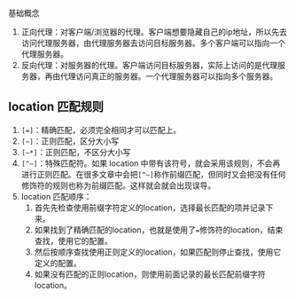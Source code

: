 基础概念
1. 正向代理：对客户端/浏览器的代理。客户端想要隐藏自己的ip地址，所以先去访问代理服务器，由代理服务器去访问目标服务器。多个客户端可以指向一个代理服务器。
2. 反向代理：对服务器的代理。客户端访问目标服务器，实际上访问的是代理服务器，再由代理访问真正的服务器。一个代理服务器可以指向多个服务器。
## location 匹配规则

1. `[=]`：精确匹配，必须完全相同才可以匹配上。
2. `[~]`：正则匹配，区分大小写
3. `[~*]`：正则匹配，不区分大小写
4. `[^~]`：特殊匹配符。如果 location 中带有该符号，就会采用该规则，不会再进行正则匹配。在很多文章中会把`[^~]`称作前缀匹配，但同时又会把没有任何修饰符的规则也称为前缀匹配。这样就会就会出现误导。
5. location 匹配顺序：
	1. 首先先检查使用前缀字符定义的location，选择最长匹配的项并记录下来。
	2. 如果找到了精确匹配的location，也就是使用了`=`修饰符的location，结束查找，使用它的配置。
	3. 然后按顺序查找使用正则定义的location，如果匹配则停止查找，使用它定义的配置。
	4. 如果没有匹配的正则location，则使用前面记录的最长匹配前缀字符location。